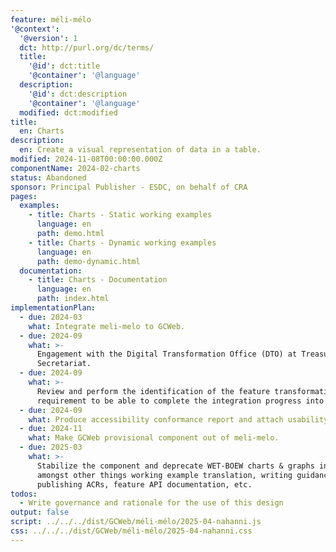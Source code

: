 ```yaml
---
feature: méli-mélo
'@context':
  '@version': 1
  dct: http://purl.org/dc/terms/
  title:
    '@id': dct:title
    '@container': '@language'
  description:
    '@id': dct:description
    '@container': '@language'
  modified: dct:modified
title:
  en: Charts
description:
  en: Create a visual representation of data in a table.
modified: 2024-11-08T00:00:00.000Z
componentName: 2024-02-charts
status: Abandoned
sponsor: Principal Publisher - ESDC, on behalf of CRA
pages:
  examples:
    - title: Charts - Static working examples
      language: en
      path: demo.html
    - title: Charts - Dynamic working examples
      language: en
      path: demo-dynamic.html
  documentation:
    - title: Charts - Documentation
      language: en
      path: index.html
implementationPlan:
  - due: 2024-03
    what: Integrate meli-melo to GCWeb.
  - due: 2024-09
    what: >-
      Engagement with the Digital Transformation Office (DTO) at Treasury Board
      Secretariat.
  - due: 2024-09
    what: >-
      Review and perform the identification of the feature transformation
      requirement to be able to complete the integration progress into GCWeb.
  - due: 2024-09
    what: Produce accessibility conformance report and attach usability report.
  - due: 2024-11
    what: Make GCWeb provisional component out of meli-melo.
  - due: 2025-03
    what: >-
      Stabilize the component and deprecate WET-BOEW charts & graphs including
      amongst other things working example translation, writing guidance,
      publishing ACRs, feature API documentation, etc.
todos:
  - Write governance and rationale for the use of this design
output: false
script: ../../../dist/GCWeb/méli-mélo/2025-04-nahanni.js
css: ../../../dist/GCWeb/méli-mélo/2025-04-nahanni.css
---
```

